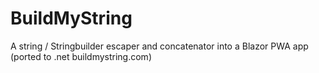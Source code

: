 # BuildMyString
A string / Stringbuilder escaper and concatenator into a Blazor PWA app (ported to .net buildmystring.com)
